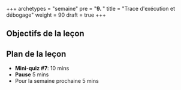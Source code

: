 +++
archetypes = "semaine"
pre = "<b>9. </b>"
title = "Trace d'exécution et débogage"
weight = 90
draft = true
+++

## Objectifs de la leçon




## Plan de la leçon

- **Mini-quiz #7**:  10 mins
- **Pause** 5 mins
- Pour la semaine prochaine 5 mins

